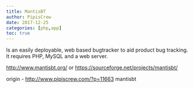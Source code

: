 ```yaml
---
title: MantisBT
author: PipisCrew
date: 2017-12-25
categories: [php,app]
toc: true
---
```


Is an easily deployable, web based bugtracker to aid product bug tracking. It requires PHP, MySQL and a web server.

http://www.mantisbt.org/
or
https://sourceforge.net/projects/mantisbt/

origin - http://www.pipiscrew.com/?p=11663 mantisbt